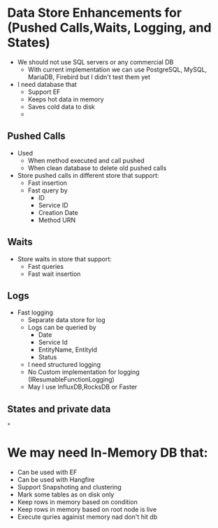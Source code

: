 ﻿# Data Store Enhancements for (Pushed Calls,Waits, Logging, and States)
* We should not use SQL servers or any commercial DB
	* With current implementation we can use PostgreSQL, MySQL, MariaDB, Firebird but I didn't test them yet
* I need database that
	* Support EF
	* Keeps hot data in memory
	* Saves cold data to disk
	* 
## Pushed Calls
* Used 
	* When method executed and call pushed
	* When clean database to delete old pushed calls
* Store pushed calls in different store that support:
	* Fast insertion
	* Fast query by 
		* ID
		* Service ID
		* Creation Date
		* Method URN
## Waits
* Store waits in store that support:
	* Fast queries
	* Fast wait insertion
	
## Logs
* Fast logging
	* Separate data store for log
	* Logs can be queried by
		* Date
		* Service Id
		* EntityName, EntityId
		* Status
	* I need structured logging
	* No Custom implementation for logging (IResumableFunctionLogging)
	* May I use InfluxDB,RocksDB or Faster

## States and private data
	* 


# We may need In-Memory DB that:
* Can be used with EF
* Can be used with Hangfire
* Support Snapshoting and clustering
* Mark some tables as on disk only
* Keep rows in memory based on condition
* Keep rows in memory based on root node is live
* Execute quries againist memory nad don't hit db
